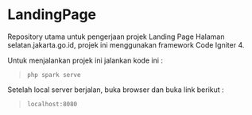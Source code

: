 # LandingPage

Repository utama untuk pengerjaan projek Landing Page Halaman selatan.jakarta.go.id, projek ini menggunakan framework Code Igniter 4.

Untuk menjalankan projek ini jalankan kode ini :
> `php spark serve`

Setelah local server berjalan, buka browser dan buka link berikut :
> `localhost:8080`
